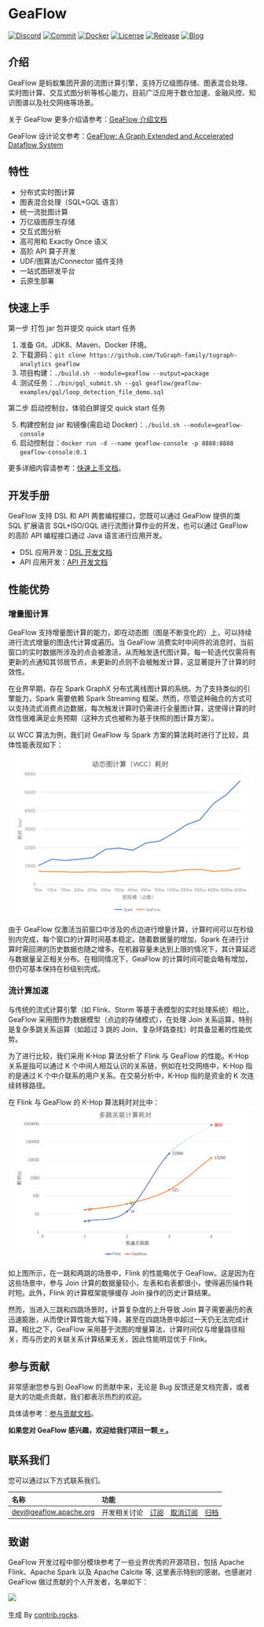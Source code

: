 # GeaFlow

[![Discord](https://badgen.net/badge/icon/Discord?icon=discord&label)](https://discord.gg/apKdP3DXuH)
[![Commit](https://badgen.net/github/last-commit/tugraph-family/tugraph-analytics/master?icon=git&label=Commit)](https://github.com/TuGraph-family/tugraph-analytics/commits/master)
[![Docker](https://shields.io/docker/pulls/tugraph/geaflow-console?logo=docker&label=Docker&color=blue)](https://hub.docker.com/r/tugraph/geaflow-console/tags)
[![License](https://shields.io/github/license/tugraph-family/tugraph-analytics?logo=apache&label=License&color=blue)](https://www.apache.org/licenses/LICENSE-2.0.html)
[![Release](https://shields.io/github/v/release/tugraph-family/tugraph-analytics.svg?logo=stackblitz&label=Version&color=red)](https://github.com/TuGraph-family/tugraph-analytics/releases)
[![Blog](https://badgen.net/static/Blog/github.io/orange?icon=rss)](https://geaflow.github.io/)

<!--intro-start-->

## 介绍

GeaFlow 是蚂蚁集团开源的流图计算引擎，支持万亿级图存储、图表混合处理、实时图计算、交互式图分析等核心能力，目前广泛应用于数仓加速、金融风控、知识图谱以及社交网络等场景。

关于 GeaFlow 更多介绍请参考：[GeaFlow 介绍文档](2.introduction.md)

GeaFlow 设计论文参考：[GeaFlow: A Graph Extended and Accelerated Dataflow System](https://dl.acm.org/doi/abs/10.1145/3589771)

## 特性

- 分布式实时图计算
- 图表混合处理（SQL+GQL 语言）
- 统一流批图计算
- 万亿级图原生存储
- 交互式图分析
- 高可用和 Exactly Once 语义
- 高阶 API 算子开发
- UDF/图算法/Connector 插件支持
- 一站式图研发平台
- 云原生部署

## 快速上手

第一步 打包 jar 包并提交 quick start 任务

1. 准备 Git、JDK8、Maven、Docker 环境。
2. 下载源码：`git clone https://github.com/TuGraph-family/tugraph-analytics geaflow`
3. 项目构建：`./build.sh --module=geaflow --output=package`
4. 测试任务：`./bin/gql_submit.sh --gql geaflow/geaflow-examples/gql/loop_detection_file_demo.sql`

第二步 启动控制台，体验白屏提交 quick start 任务

5. 构建控制台 jar 和镜像(需启动 Docker)：`./build.sh --module=geaflow-console`
6. 启动控制台：`docker run -d --name geaflow-console -p 8888:8888 geaflow-console:0.1`

更多详细内容请参考：[快速上手文档](3.quick_start/1.quick_start.md)。

## 开发手册

GeaFlow 支持 DSL 和 API 两套编程接口，您既可以通过 GeaFlow 提供的类 SQL 扩展语言 SQL+ISO/GQL 进行流图计算作业的开发，也可以通过 GeaFlow 的高阶 API 编程接口通过 Java 语言进行应用开发。

- DSL 应用开发：[DSL 开发文档](5.application-development/2.dsl/1.overview.md)
- API 应用开发：[API 开发文档](5.application-development/1.api/1.overview.md)

## 性能优势

### 增量图计算

GeaFlow 支持增量图计算的能力，即在动态图（图是不断变化的）上，可以持续进行流式增量的图迭代计算或遍历。当 GeaFlow 消费实时中间件的消息时，当前窗口的实时数据所涉及的点会被激活，从而触发迭代图计算。每一轮迭代仅需将有更新的点通知其邻居节点，未更新的点则不会被触发计算，这显著提升了计算的时效性。

在业界早期，存在 Spark GraphX 分布式离线图计算的系统。为了支持类似的引擎能力，Spark 需要依赖 Spark Streaming 框架。然而，尽管这种融合的方式可以支持流式消费点边数据，每次触发计算时仍需进行全量图计算，这使得计算的时效性很难满足业务预期（这种方式也被称为基于快照的图计算方案）。

以 WCC 算法为例，我们对 GeaFlow 与 Spark 方案的算法耗时进行了比较，具体性能表现如下：
![total_time](../../static/img/vs_dynamic_graph_compute_perf_cn.jpg)

由于 GeaFlow 仅激活当前窗口中涉及的点边进行增量计算，计算时间可以在秒级别内完成，每个窗口的计算时间基本稳定。随着数据量的增加，Spark 在进行计算时需回溯的历史数据也随之增多。在机器容量未达到上限的情况下，其计算延迟与数据量呈正相关分布。在相同情况下，GeaFlow 的计算时间可能会略有增加，但仍可基本保持在秒级别完成。

### 流计算加速

与传统的流式计算引擎（如 Flink、Storm 等基于表模型的实时处理系统）相比，GeaFlow 采用图作为数据模型（点边的存储模式），在处理 Join 关系运算，特别是复杂多跳关系运算（如超过 3 跳的 Join、复杂环路查找）时具备显著的性能优势。

为了进行比较，我们采用 K-Hop 算法分析了 Flink 与 GeaFlow 的性能。K-Hop 关系是指可以通过 K 个中间人相互认识的关系链，例如在社交网络中，K-Hop 指的是通过 K 个中介联系的用户关系。在交易分析中，K-Hop 指的是资金的 K 次连续转移路径。

在 Flink 与 GeaFlow 的 K-Hop 算法耗时对比中：
![total_time](../../static/img/vs_multi_hops_cn.jpg)

如上图所示，在一跳和两跳的场景中，Flink 的性能略优于 GeaFlow。这是因为在这些场景中，参与 Join 计算的数据量较小，左表和右表都很小，使得遍历操作耗时短。此外，Flink 的计算框架能够缓存 Join 操作的历史计算结果。

然而，当进入三跳和四跳场景时，计算复杂度的上升导致 Join 算子需要遍历的表迅速膨胀，从而使计算性能大幅下降，甚至在四跳场景中超过一天仍无法完成计算。相比之下，GeaFlow 采用基于流图的增量算法，计算时间仅与增量路径相关，而与历史的关联关系计算结果无关，因此性能明显优于 Flink。

## 参与贡献

非常感谢您参与到 GeaFlow 的贡献中来，无论是 Bug 反馈还是文档完善，或者是大的功能点贡献，我们都表示热烈的欢迎。

具体请参考：[参与贡献文档](9.contribution.md)。

**如果您对 GeaFlow 感兴趣，欢迎给我们项目一颗[ ⭐️ ](https://github.com/TuGraph-family/tugraph-analytics)。**

## 联系我们

您可以通过以下方式联系我们。

| 名称                                                    | 功能         |                                                 |                                                       |                                                               |
| :------------------------------------------------------ | :----------- | :---------------------------------------------- | :---------------------------------------------------- | :------------------------------------------------------------ |
| [dev@geaflow.apache.org](mailto:dev@geaflow.apache.org) | 开发相关讨论 | [订阅](mailto:dev-subscribe@geaflow.apache.org) | [取消订阅](mailto:dev-unsubscribe@geaflow.apache.org) | [归档](http://mail-archives.apache.org/mod_mbox/geaflow-dev/) |

## 致谢

GeaFlow 开发过程中部分模块参考了一些业界优秀的开源项目，包括 Apache Flink、Apache Spark 以及 Apache Calcite 等, 这里表示特别的感谢。也感谢对 GeaFlow 做过贡献的个人开发者，名单如下：

<a href="https://github.com/TuGraph-family/tugraph-analytics/graphs/contributors">
  <img src="https://contrib.rocks/image?repo=TuGraph-family/tugraph-analytics" />
</a>

生成 By [contrib.rocks](https://contrib.rocks).

<!--intro-end-->
